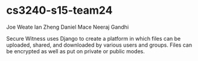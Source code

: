 # cs3240-s15-team24

Joe Weate
Ian Zheng
Daniel Mace
Neeraj Gandhi

Secure Witness uses Django to create a platform in which files can be uploaded, shared, and downloaded by various users and groups.  Files can be encrypted as well as put on private or public modes.  
